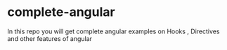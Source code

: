 # complete-angular
In this repo you will get complete angular examples on Hooks , Directives and other features of angular
